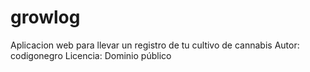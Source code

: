 # growlog
Aplicacion web para llevar un registro de tu cultivo de cannabis
Autor: codigonegro
Licencia: Dominio público


